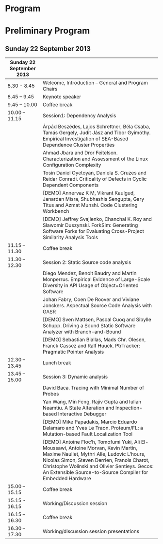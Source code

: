 # Program
# Preliminary Program

## Sunday 22 September 2013


|  Sunday  22 September 2013 | |
| ----------- | --------------------- |
| 8.30 - 8.45 | Welcome, Introduction – General and Program Chairs 
| 8.45 – 9.45 | Keynote speaker 
| 9.45 – 10.00 | Coffee break 
| 10.00 – 11.15 | Session1: Dependency Analysis 
| | Árpád Beszédes, Lajos Schrettner, Béla Csaba, Tamás Gergely, Judit Jász and Tibor Gyimóthy. Empirical Investigation of SEA-Based Dependence Cluster Properties 
| | Ahmad Jbara and Dror Feitelson. Characterization and Assessment of the Linux Configuration Complexity
| | Tosin Daniel Oyetoyan, Daniela S. Cruzes and Reidar Conradi. Criticality of Defects in Cyclic Dependent Components 
| | [DEMO] Annervaz K M, Vikrant Kaulgud, Janardan Misra, Shubhashis Sengupta, Gary Titus and Azmat Munshi. Code Clustering Workbench
| | [DEMO] Jeffrey Svajlenko, Chanchal K. Roy and Slawomir Duszynski. ForkSim: Generating Software Forks for Evaluating Cross-Project Similarity Analysis Tools
| 11.15 – 11.30 | Coffee break 
| 11.30 – 12.30 | Session 2: Static Source code analysis 
| | Diego Mendez, Benoit Baudry and Martin Monperrus. Empirical Evidence of Large-Scale Diversity in API Usage of Object=Oriented Software
| | Johan Fabry, Coen De Roover and Viviane Jonckers. Aspectual Source Code Analysis with GASR
| | [DEMO] Sven Mattsen, Pascal Cuoq and Sibylle Schupp. Driving a Sound Static Software Analyzer with Branch-and-Bound
| | [DEMO] Sebastian Biallas, Mads Chr. Olesen, Franck Cassez and Ralf Huuck. PtrTracker: Pragmatic Pointer Analysis
| 12.30 – 13.45 | Lunch break 
| 13.45 – 15.00 | Session 3: Dynamic analysis
| | David Baca. Tracing with Minimal Number of Probes
| | Yan Wang, Min Feng, Rajiv Gupta and Iulian Neamtiu. A State Alteration and Inspection-based Interactive Debugger
| | [DEMO] Mike Papadakis, Marcio Eduardo Delamaro and Yves Le Traon. Proteum/FL: a Mutation-based Fault Localization Tool
| | [DEMO] Antoine Floc’h, Tomofumi Yuki, Ali El-Moussawi, Antoine Morvan, Kevin Martin, Maxime Naullet, Mythri Alle, Ludovic L’hours, Nicolas Simon, Steven Derrien, Franois Charot, Christophe Wolinski and Olivier Sentieys. Gecos: An Extensible Source-to-Source Compiler for Embedded Hardware
| 15.00 – 15.15 | Coffee break 
| 15.15 - 16.15 | Working/Discussion session 
| 16.15 – 16.30 | Coffee break 
| 16.30 – 17.30 | Working/discussion session presentations 

